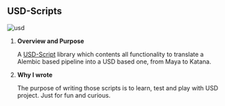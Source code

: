 ## USD-Scripts

![usd](https://user-images.githubusercontent.com/16664056/43777650-fffd271c-9a85-11e8-9581-9f6558309301.png)
 1. **Overview and Purpose**

    A [USD-Script](https://github.com/iceprincefounder/selected-sources/tree/master/USD-Scripts) library which contents all functionality to translate a Alembic based pipeline into a USD based one, from Maya to Katana.

 2. **Why I wrote**
    
    The purpose of writing those scripts is to learn, test and play with USD project. Just for fun and curious.

